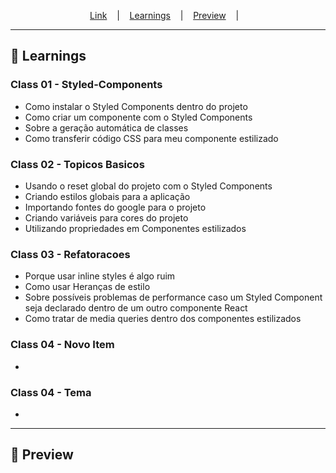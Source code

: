 
<p align="center">
  <a href="https://">Link</a> &nbsp;&nbsp;&nbsp;|&nbsp;&nbsp;&nbsp;
  <a href="#-Learnings">Learnings</a> &nbsp;&nbsp;&nbsp;|&nbsp;&nbsp;&nbsp;
  <a href="#-Preview">Preview</a> &nbsp;&nbsp;&nbsp;|&nbsp;&nbsp;&nbsp;
</p>

---

## 🚀 Learnings
### Class 01 - Styled-Components
<ul>
  <li>Como instalar o Styled Components dentro do projeto</li>
  <li>Como criar um componente com o Styled Components</li>
  <li>Sobre a geração automática de classes</li>
  <li>Como transferir código CSS para meu componente estilizado</li>
</ul>

### Class 02 - Topicos Basicos
<ul>
  <li>Usando o reset global do projeto com o Styled Components</li>
  <li>Criando estilos globais para a aplicação</li>
  <li>Importando fontes do google para o projeto</li>
  <li>Criando variáveis para cores do projeto</li>
  <li>Utilizando propriedades em Componentes estilizados</li>
</ul>

### Class 03 - Refatoracoes
<ul>
  <li>Porque usar inline styles é algo ruim</li>
  <li>Como usar Heranças de estilo</li>
  <li>Sobre possíveis problemas de performance caso um Styled Component seja declarado dentro de um outro componente React</li>
  <li>Como tratar de media queries dentro dos componentes estilizados</li>
</ul>

### Class 04 - Novo Item
<ul>
  <li></li>
</ul>

### Class 04 - Tema
<ul>
  <li></li>
</ul>

---

## 🎉 Preview